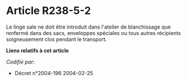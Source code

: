 # Article R238-5-2

Le linge sale ne doit être introduit dans l'atelier de blanchissage que renfermé dans des sacs, enveloppes spéciales ou tous
autres récipients soigneusement clos pendant le transport.

**Liens relatifs à cet article**

_Codifié par_:

  - Décret n°2004-196 2004-02-25
